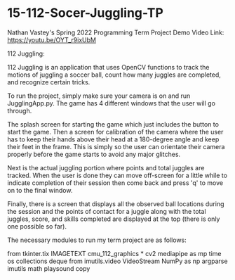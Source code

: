# 15-112-Socer-Juggling-TP
Nathan Vastey's Spring 2022 Programming Term Project
Demo Video Link: https://youtu.be/OYT_r9ixUbM

112 Juggling:

112 Juggling is an application that uses OpenCV functions to track the motions of juggling a soccer ball, count how many juggles are completed, and recognize certain tricks.

To run the project, simply make sure your camera is on and run JugglingApp.py. The game has 4 different windows that the user will go through. 


The splash screen for starting the game which just includes the button to start the game. 
Then a screen for calibration of the camera where the user has to keep their hands above their head at a 180-degree angle and keep their feet in the frame. 
This is simply so the user can orientate their camera properly before the game starts to avoid any major glitches. 

Next is the actual juggling portion where points and total juggles are tracked. 
When the user is done they can move off-screen for a little while to indicate completion of their session then come back and press 'q' to move on to the final window. 

Finally, there is a screen that displays all the observed ball locations during the session and the points of contact for a juggle along with the total 
juggles, score, and skills completed are displayed at the top (there is only one possible so far).


The necessary modules to run my term project are as follows:

from tkinter.tix  IMAGETEXT
cmu_112_graphics  *
cv2
mediapipe as mp
time
os
collections  deque
from imutils.video  VideoStream
NumPy as np
argparse
imutils
math
playsound 
copy
